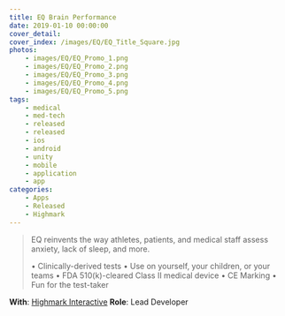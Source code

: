 ```yaml
---
title: EQ Brain Performance
date: 2019-01-10 00:00:00
cover_detail: 
cover_index: /images/EQ/EQ_Title_Square.jpg
photos: 
	- images/EQ/EQ_Promo_1.png
	- images/EQ/EQ_Promo_2.png
	- images/EQ/EQ_Promo_3.png
	- images/EQ/EQ_Promo_4.png
	- images/EQ/EQ_Promo_5.png
tags:
	- medical
	- med-tech
	- released
	- released
	- ios
	- android
	- unity
	- mobile
	- application
	- app
categories:
	- Apps
	- Released
	- Highmark
---
```


>EQ reinvents the way athletes, patients, and medical staff assess anxiety, lack of sleep, and more.
>
>	• Clinically-derived tests
>	• Use on yourself, your children, or your teams
>	• FDA 510(k)-cleared Class II medical device
>	• CE Marking
>	• Fun for the test-taker

**With**: [Highmark Interactive](https://www.highmark.tech/)
**Role**: Lead Developer
